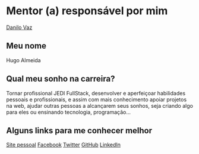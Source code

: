 # Mentor (a) responsável por mim
[Danilo Vaz](/mentores/perfis/danilo_vaz.md)

## Meu nome
Hugo Almeida

## Qual meu sonho na carreira?
Tornar profissional JEDI FullStack, desenvolver e aperfeiçoar habilidades pessoais e profissionais, e assim com mais conhecimento apoiar projetos na web, ajudar outras pessoas a alcançarem seus sonhos, seja criando algo para eles ou ensinando tecnologia, programação...

## Alguns links para me conhecer melhor
[Site pessoal](site-hugoalmeida.rhcliud.com)
[Facebook](https://www.facebook.com/hugohbalmdeida)
[Twitter](https://twitter.com/hugoalmeidab)
[GitHub](https://github.com/hhalmeida)
[LinkedIn](https://www.linkedin.com/in/hugohbalmeida)

